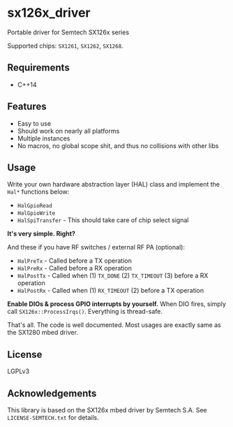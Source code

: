 # sx126x_driver
Portable driver for Semtech SX126x series

Supported chips: `SX1261`, `SX1262`, `SX1268`.

## Requirements
- C++14

## Features
- Easy to use
- Should work on nearly all platforms
- Multiple instances
- No macros, no global scope shit, and thus no collisions with other libs

## Usage

Write your own hardware abstraction layer (HAL) class and implement the `Hal*` functions below:

- `HalGpioRead`
- `HalGpioWrite`
- `HalSpiTransfer` - This should take care of chip select signal

**It's very simple. Right?**

And these if you have RF switches / external RF PA (optional): 

- `HalPreTx` - Called before a TX operation
- `HalPreRx` - Called before a RX operation
- `HalPostTx` - Called when (1) `TX_DONE` (2) `TX_TIMEOUT` (3) before a RX operation
- `HalPostRx` - Called when (1) `RX_TIMEOUT` (2) before a TX operation


**Enable DIOs & process GPIO interrupts by yourself.** When DIO fires, simply call `SX126x::ProcessIrqs()`. Everything is thread-safe.
 
That's all. The code is well documented. Most usages are exactly same as the SX1280 mbed driver.

## License
LGPLv3

## Acknowledgements
This library is based on the SX126x mbed driver by Semtech S.A. See `LICENSE-SEMTECH.txt` for details.
